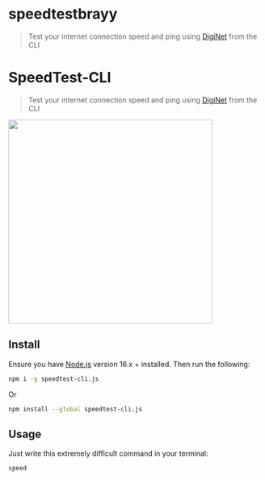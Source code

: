 # speedtestbrayy
> Test your internet connection speed and ping using [DigiNet](https://rcs-rds.speedtestcustom.com/) from the CLI


# SpeedTest-CLI

> Test your internet connection speed and ping using [DigiNet](https://rcs-rds.speedtestcustom.com/) from the CLI

<img src="screenshot.gif" width="404">

## Install

Ensure you have [Node.js](https://nodejs.org) version 16.x + installed. Then run the following:

```sh
npm i -g speedtest-cli.js
```
Or

```sh
npm install --global speedtest-cli.js
```

## Usage

Just write this extremely difficult command in your terminal:
```
speed
```
